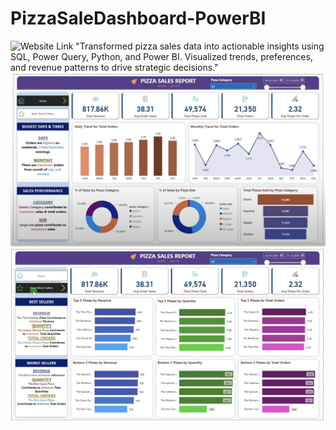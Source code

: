# PizzaSaleDashboard-PowerBI
![Website Link](https://akashvishwakarmajoyboy.on.drv.tw/PizzaDashboardPowerBI.com/)
"Transformed pizza sales data into actionable insights using SQL, Power Query, Python, and Power BI. Visualized trends, preferences, and revenue patterns to drive strategic decisions."
![Analytics Dashboard](https://github.com/joyboy5477/PizzaSaleDashboard-PowerBI/blob/main/images/Home.png)
![page 2](https://github.com/joyboy5477/PizzaSaleDashboard-PowerBI/blob/main/images/page2.png)

